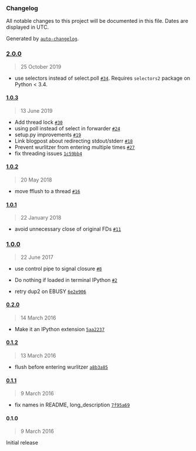 ### Changelog

All notable changes to this project will be documented in this file. Dates are displayed in UTC.

Generated by [`auto-changelog`](https://github.com/CookPete/auto-changelog).

### [2.0.0](https://github.com/minrk/wurlitzer/compare/1.0.3...2.0.0)

> 25 October 2019

- use selectors instead of select.poll [`#34`](https://github.com/minrk/wurlitzer/pull/34). Requires `selectors2` package on Python < 3.4.

#### [1.0.3](https://github.com/minrk/wurlitzer/compare/1.0.2...1.0.3)

> 13 June 2019

- Add thread lock  [`#30`](https://github.com/minrk/wurlitzer/pull/30)
- using poll instead of select in forwarder [`#24`](https://github.com/minrk/wurlitzer/pull/24)
- setup.py improvements [`#19`](https://github.com/minrk/wurlitzer/pull/19)
- Link blogpost about redirecting stdout/stderr [`#18`](https://github.com/minrk/wurlitzer/pull/18)
- Prevent wurlitzer from entering multiple times [`#27`](https://github.com/minrk/wurlitzer/pull/28)
- fix threading issues [`1c59bb4`](https://github.com/minrk/wurlitzer/commit/1c59bb435da05fe2e48915aa5c9f485575a7ad1b)

#### [1.0.2](https://github.com/minrk/wurlitzer/compare/1.0.1...1.0.2)

> 20 May 2018

- move fflush to a thread [`#16`](https://github.com/minrk/wurlitzer/pull/16)

#### [1.0.1](https://github.com/minrk/wurlitzer/compare/1.0.0...1.0.1)

> 22 January 2018

- avoid unnecessary close of original FDs [`#11`](https://github.com/minrk/wurlitzer/pull/11)

### [1.0.0](https://github.com/minrk/wurlitzer/compare/0.2.0...1.0.0)

> 22 June 2017

- use control pipe to signal closure [`#8`](https://github.com/minrk/wurlitzer/pull/8)

- Do nothing if loaded in terminal IPython [`#2`](https://github.com/minrk/wurlitzer/pull/2)
- retry dup2 on EBUSY [`6e2e906`](https://github.com/minrk/wurlitzer/commit/6e2e906a8f2ffbd5b27d92a147cd59b0d5008041)

#### [0.2.0](https://github.com/minrk/wurlitzer/compare/0.1.2...0.2.0)

> 14 March 2016

- Make it an IPython extension [`5aa2237`](https://github.com/minrk/wurlitzer/commit/5aa22375de5516915bb1cb9168e04430933e86a6)

#### [0.1.2](https://github.com/minrk/wurlitzer/compare/0.1.1...0.1.2)

> 13 March 2016

- flush before entering wurlitzer [`a8b3a85`](https://github.com/minrk/wurlitzer/commit/a8b3a856a576fe50e8771fddad7fcf3b21ae3285)

#### [0.1.1](https://github.com/minrk/wurlitzer/compare/0.1.0...0.1.1)

> 9 March 2016

- fix names in README, long_description [`7f95a69`](https://github.com/minrk/wurlitzer/commit/7f95a690985e9ff2e7360c2c433fa9b9187f8758)

#### 0.1.0

> 9 March 2016

Initial release
